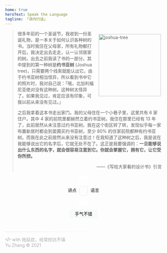 ```yaml
---
home: true
heroText: Speak the Language
tagline: 「讲内行话」
---
```


<!-- <link rel="stylesheet" href="/notes/_home.css"> -->
<style>
    .home .hero h1#main-title {
        margin-bottom: 0;
    }

    .home .hero h1+p.description {
        margin-top: 0;
    }

    main.home {
        max-width: 800px;
    }

    main.home strong {
        color: #888;
        font-weight: bold;
    }

    #joshua-tree {
        float: right;
        width: 200px;
        margin: 0.8em 0.2em 0.4em 1em;
    }

    @media (max-width: 719px) {
        #joshua-tree {
            float: none;
            width: 100%;
            margin: 0.5em 0 0;
        }
    }

    hr {
        height: 1px;
        width: 100%;
        background: linear-gradient(to right, #dadcdf, transparent 60%);
        margin: 1em 0;
        border: none;
    }

    /* SLOT MACHINE */

    #outer {
        display: flex;
        align-items: flex-start;
        justify-content: center;
    }

    #outer>div:not(#slot-machine) {
        line-height: 2;
        margin-top: 32px;
    }

    #slot-machine {
        position: relative;
        height: 96px;
        overflow: hidden;
        text-align: center;
        user-select: none;
        padding: 0 1em;
        margin-left: 0.6em;
        margin-right: 0.6em;
    }

    #slot-machine::before {
        position: absolute;
        top: 32px;
        left: 0;
        height: 32px;
        width: 100%;
        content: "";
        border: 1px solid #dfe1e5;
        border-radius: 9px;
        box-sizing: border-box;
    }

    #slot-machine::after {
        position: absolute;
        top: 0;
        left: 0;
        height: 100%;
        width: 100%;
        content: "";
        /* background: linear-gradient(to bottom, white, transparent, white); */
        /* For Safari compatibility */
        background: linear-gradient(to bottom, white, rgba(255, 255, 255, 0), white);
    }

    /* @media (prefers-color-scheme: dark) {
        #slot-machine::after {
            background: linear-gradient(to bottom, #333333, transparent, #333333);
        }

        body {
            background: #333333;
        }
    } */

    :root {
        color-scheme: light;
    }

    #tiles {
        position: relative;
    }

    #btn-group {
        margin: 0 auto;
        width: -moz-fit-content;
        width: fit-content;
    }

    #btn-feelingLucky {
        background-color: #f8f9fa;
        border: 1px solid #f8f9fa;
        border-radius: 4px;
        margin: 11px 4px;
        padding: 0 16px;
        line-height: 2;
        font-size: 14px;
        transition: border-color 0.5s ease-in;
        transition: box-shadow 0.5s ease-in;
    }

    #btn-feelingLucky:hover {
        box-shadow: 0 1px 1px rgb(0 0 0 / 10%);
        border: 1px solid #dadce0;
    }

    #btn-feelingLucky:focus {
        border: 1px solid #529cda;
        outline: none;
    }

    #target {
        transition: opacity 0.5s ease-in;
        opacity: 0;
        text-align: center;
        font-size: 14px;
        color: #a8a9aa;
        user-select: none;
        margin: 0 auto 1em;
    }

    #target>a {
        color: #81B0D8;
    }
</style>

> <img src="/notes/imgs/joshua-tree.jpg" id="joshua-tree" alt="joshua-tree">
>
> 很多年前的一个圣诞节，我收到一份圣诞礼物，是一本关于如何认识各种树的书。当时我住在父母家，所有礼物都打开后，我决定出去走走，认一认邻居家的树。出去之前我读了书的一部分。其中提到的第一种树是<strong>约书亚树</strong> (Joshua tree)，只需要两个线索就能认出它。由于约书亚树相当怪异，所以看到书中它的照片时，我对自己说：「哦，北加利福尼亚绝对没有这种树。这种树太怪异了。如果我见过，肯定应该有印象，可我以前从来没有见过。」
>
> 之后我拿着这本书走出家门。我的父母住在一个小巷子里，这里共有 6 家住户。其中 4 家的前院里都赫然立着约书亚树。我住在那里已经有 13 年了，此前居然从未注意过约书亚树。我在这个街区转了转，发现似乎每一家布置新居时都会到苗圃买约书亚树，至少 80% 的住家前院都种有约书亚树。而我在此之前居然从来没有注意过！在我知道了这种树之后，我是说在我能够说出它的名字后，它就无处不在了。这正是我要强调的：<strong>一旦能够说出什么东西的名字，就会很容易注意到它。你就会掌握它，拥有它，让它受你所控。</strong>
>
> <div style="display: flex; flex-direction: row-reverse"><p style="margin: 0 0 .5em;">——《写给大家看的设计书》引言</p></div>

<!-- Slot Machine -->

<div id="outer">
    <div>讲点</div>
    <div id="slot-machine">
        <div id="tiles"></div>
    </div>
    <div>语言</div>
</div>
<div id="btn-group">
    <button id="btn-feelingLucky">手气不错</button>
    <!-- <input type="checkbox" id="ckbox-autojump" style="vertical-align: text-bottom; margin-right: 0;" checked>
    <label for="ckbox-autojump" style="font-size: 14px;">自动跳转</label> -->
</div>
<p id="target">&nbsp;</p>

<script>
export default {
    mounted() {
        // STATE
        let idle = true;
        let idleLoop;

        // IDLE
        const idleScrollSpeed = 15; // pixels per second
        const idleResetTime = 60; // seconds

        // SLOTS
        const tileHeight = 32; // pixels
        const tiles = [
            {
                text: '自然',
                links: [
                    { name: '日本語の文法', url: 'langs/jp/grammar.html' },
                    { name: '在英国学英语', url: 'langs/en/learned-in-uk.html' },
                    { name: '英式 vs. 美式', url: 'langs/en/be-vs-ae.html' }
                ]
            },
            {
                text: '数学',
                links: [
                    { name: '线性代数', url: 'math/linear-algebra.html' },
                    { name: '在数学的海洋中飘荡（转载）', url: 'math/math-sea.html' }
                ]
            },
            {
                text: '编程',
                links: [
                    { name: 'AutoHotKey', url: 'software/windows/autohotkey.html' },
                    { name: 'Matplotlib', url: 'programming/python/matplotlib.html' },
                    { name: 'LaTeX', url: 'programming/latex.html' },
                ]
            },
            {
                text: '机器学习',
                links: [
                    { name: '神经网络可解释性综述', url: 'ml/nn-interpretability.html' },
                ]
            },
            {
                text: '生活',
                links: [
                    { name: '2018 in the UK', url: 'others/2018-uk.html' },
                ]
            },
            {
                text: '复杂度',
                links: [
                    { name: 'P、NP 与 NP 完全问题', url: 'others/p-np.html' }
                ]
            },
            {
                text: '音乐',
                links: [
                    { name: 'Interesting Stuff > 音乐', url: 'others/interesting-stuff.html#音乐' }
                ]
            },
            {
                text: 'Markdown',
                links: [
                    { name: 'Markdown All in One', url: 'https://marketplace.visualstudio.com/items?itemName=yzhang.markdown-all-in-one' }
                ]
            },
            {
                text: '鸡汤',
                links: [
                    { name: '你不知道找的是什么，就永远也找不到（转载）', url: 'reading/what-you-want.html' },
                    { name: '收益值与半衰期', url: 'reading/reward-and-half-life.html' },
                ]
            },
            {
                text: '#$%&～…',
                links: [
                    { name: '无题', url: 'others/misc.html' }
                ]
            },
        ];
        const numDuplicates = 6;

        // TRANSITION
        const idleTransition = `top ${idleResetTime}s linear`;
        const scrollTransition = 'top 1.5s cubic-bezier(.42, 0, 0, .92)';

        // UTILS
        /**
         * [min, max)
         */
        function getRandomInt(min, max) {
            min = Math.ceil(min);
            max = Math.floor(max);
            return Math.floor(Math.random() * (max - min) + min);
        }

        function debounce(fn, wait) {
            wait = wait || 0;
            let timerId;

            function debounced() {
                if (timerId) {
                    clearTimeout(timerId);
                    timerId = null;
                }
                timerId = setTimeout(function () {
                    fn();
                }, wait);
            }
            return debounced;
        }

        function calcShiftedTop(elTiles) {
            const numItemsAbove = Math.floor(-elTiles.offsetTop / tileHeight);
            const numTileSetsToShift = Math.floor(numItemsAbove / tiles.length);
            const shiftedTop = elTiles.offsetTop + numTileSetsToShift * tiles.length * tileHeight;
            return shiftedTop;
        }

        const setIdle = debounce(() => {
            idle = true;
            startIdleScroll();
        }, 10000);

        // record the slot machine history
        const choiceHistory = [];

        function feelingLucky() {
            idle = false;
            setIdle();
            // clearInterval(idleLoop);

            const elTarget = document.getElementById('target');
            elTarget.style.opacity = 0;

            // shift `tiles` down (reset `style.top`) so that there are enough items to scroll
            const elTiles = document.getElementById('tiles');
            const shiftedTop = calcShiftedTop(elTiles);
            elTiles.style.transition = 'none';
            elTiles.style.top = `${shiftedTop}px`;

            let choice = getRandomInt(0, tiles.length);
            while (choiceHistory.includes(choice)) {
                choice = getRandomInt(0, tiles.length);
            }
            choiceHistory.push(choice);
            if (choiceHistory.length > tiles.length / 2) {
                choiceHistory.shift();
            }

            // start scroll with a slight delay
            setTimeout(() => {
                elTiles.style.transition = scrollTransition;
                elTiles.style.top = `-${(choice + tiles.length * numDuplicates - 1 + 0.25) * tileHeight}px`;
                // bounce
                setTimeout(() => {
                    elTiles.style.transition = 'top 0.4s cubic-bezier(.4,0,1,1)';
                    elTiles.style.top = `-${(choice + tiles.length * numDuplicates - 1) * tileHeight}px`;
                }, 1500);
            }, 10);

            // fadein destination
            setTimeout(() => {
                const options = tiles[choice].links;
                const item = options[getRandomInt(0, options.length)];
                const fullUrl = item.url.startsWith('http') ? item.url : window.location.protocol + '//' + window.location.host + window.location.pathname + item.url;
                elTarget.innerHTML = `前往「<a href="${fullUrl}" target="_blank" rel="noopener noreferrer" class="outbound smaller">${item.name}</a>」`;
                elTarget.style.opacity = 1;
            }, 2 * 1000);
        }

        function addSetsOfTiles(el, num) {
            [...Array(num).keys()].forEach(_ => {
                tiles.forEach(t => {
                    const elTile = document.createElement('div');
                    elTile.textContent = t.text;
                    elTile.style.height = `${tileHeight}px`;
                    elTile.style.lineHeight = 2;
                    el.append(elTile);
                });
            });
        }

        function startIdleScroll() {
            if (window.location.pathname !== '/notes/') {
                return;
            }

            if (idle) {
                const elTiles = document.getElementById('tiles');
                if (elTiles.offsetTop === 0) {
                    // window.onload event
                    elTiles.style.transition = idleTransition;
                    elTiles.style.top = `${-idleScrollSpeed * idleResetTime}px`;
                } else {
                    // reset scroll
                    const shiftedTop = calcShiftedTop(elTiles);
                    elTiles.style.transition = 'none';
                    elTiles.style.top = `${shiftedTop}px`;
                    setTimeout(() => {
                        elTiles.style.transition = idleTransition;
                        elTiles.style.top = `${-idleScrollSpeed * idleResetTime}px`;
                    }, 10);
                }
            }
        }

        // INIT

        function init() {
            // rolling tiles
            const elTiles = document.getElementById('tiles');
            addSetsOfTiles(elTiles, numDuplicates + 2);

            // initial position
            elTiles.style.top = 0;

            window.onload = startIdleScroll;
            idleLoop = setInterval(startIdleScroll, idleResetTime * 1000);
            document.querySelector('.navbar a.home-link').onclick = startIdleScroll;

            document.getElementById('btn-feelingLucky').onclick = feelingLucky;
        }

        init()
    }
}
</script>

---

<div style="color: #aaacaf; font-family: 'PT Sans', -apple-system, BlinkMacSystemFont, 'Segoe UI', Helvetica, 'Noto Sans CJK SC', 'Source Han Sans SC', 'Source Han Sans CN', 'Microsoft Yahei', sans-serif">
    <p>
        <svg fill="none" viewBox="0 0 24 24" stroke="currentColor" width="18" style="vertical-align: text-bottom;">
            <path stroke-linecap="round" stroke-linejoin="round" stroke-width="2" d="M10 20l4-16m4 4l4 4-4 4M6 16l-4-4 4-4" />
        </svg>
        with 拖延症，经常挖坑不填
        <br>Yu Zhang © 2021
    </p>
</div>

<!-- <p>
<a href="https://github.com/yzhang-gh" target="_blank" rel="noopener noreferrer">
    <img src="https://img.shields.io/badge/dynamic/json?style=flat-square&logo=github&label=GitHub&labelColor=424755&color=272a32&suffix=+Followers&query=%24.data.totalSubs&url=https%3A%2F%2Fapi.spencerwoo.com%2Fsubstats%2F%3Fsource%3Dgithub%26queryKey%3Dyzhang-gh&longCache=true" alt="GitHub">
</a>
<a href="https://steamcommunity.com/profiles/76561198278233415/" target="_blank" rel="noopener noreferrer">
    <img src="https://img.shields.io/badge/dynamic/json?style=flat-square&logo=steam&label=Steam&labelColor=154c85&color=0e355d&suffix=+Games&query=%24.data.totalSubs&url=https%3A%2F%2Fapi.spencerwoo.com%2Fsubstats%2F%3Fsource%3DsteamGames%26queryKey%3D76561198278233415&longCache=true" alt="Steam">
</a>
<a href="https://www.zhihu.com/people/yzhang-zhihu" target="_blank" rel="noopener noreferrer">
    <img src="https://img.shields.io/badge/dynamic/json?style=flat-square&label=%E7%9F%A5%E4%B9%8E&labelColor=0084ff&color=0069cc&suffix=+%E5%85%B3%E6%B3%A8&query=%24.data.totalSubs&url=https%3A%2F%2Fapi.spencerwoo.com%2Fsubstats%2F%3Fsource%3Dzhihu%26queryKey%3Dyzhang-zhihu&longCache=true" alt="Zhihu">
</a>
</p> -->
